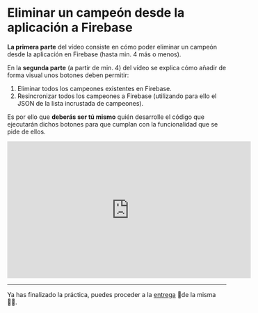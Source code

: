 # Eliminar un campeón desde la aplicación a Firebase

**La primera parte** del vídeo consiste en cómo poder eliminar un campeón desde la aplicación en Firebase (hasta min. 4 más o menos). 

En la **segunda parte** (a partir de min. 4) del vídeo se explica cómo añadir de forma visual unos botones deben permitir:
1. Eliminar todos los campeones existentes en Firebase.
2. Resincronizar todos los campeones a Firebase (utilizando para ello el JSON de la lista incrustada de campeones).

Es por ello que **deberás ser tú mismo** quién desarrolle el código que ejecutarán dichos botones para que cumplan con la funcionalidad que se pide de ellos.

<iframe width="560" height="315" src="https://www.youtube.com/embed/Cu3ji7ccvqs" frameborder="0" allow="accelerometer; autoplay; encrypted-media; gyroscope; picture-in-picture" allowfullscreen></iframe>

- - - 

Ya has finalizado la práctica, puedes proceder a la [entrega](./index.md#entrega) 🚀de la misma 💃🏻.